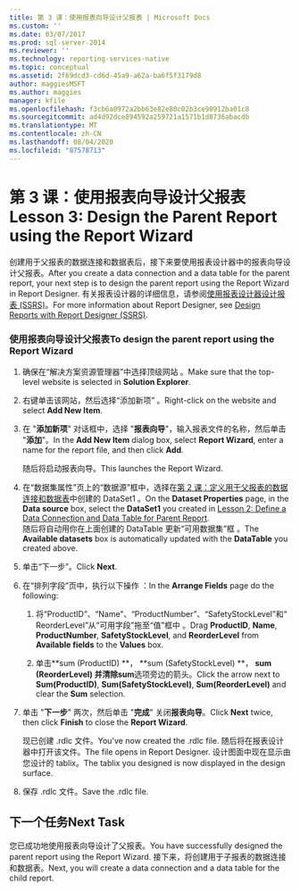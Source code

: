 ```yaml
---
title: 第 3 课：使用报表向导设计父报表 | Microsoft Docs
ms.custom: ''
ms.date: 03/07/2017
ms.prod: sql-server-2014
ms.reviewer: ''
ms.technology: reporting-services-native
ms.topic: conceptual
ms.assetid: 2f69dcd3-cd6d-45a9-a62a-ba6f5f3179d8
author: maggiesMSFT
ms.author: maggies
manager: kfile
ms.openlocfilehash: f3cb6a0972a2bb63e82e80c02b3ce90912ba01c8
ms.sourcegitcommit: ad4d92dce894592a259721a1571b1d8736abacdb
ms.translationtype: MT
ms.contentlocale: zh-CN
ms.lasthandoff: 08/04/2020
ms.locfileid: "87578713"
---
```

# <a name="lesson-3-design-the-parent-report-using-the-report-wizard"></a><span data-ttu-id="00f45-102">第 3 课：使用报表向导设计父报表</span><span class="sxs-lookup"><span data-stu-id="00f45-102">Lesson 3: Design the Parent Report using the Report Wizard</span></span>
  <span data-ttu-id="00f45-103">创建用于父报表的数据连接和数据表后，接下来要使用报表设计器中的报表向导设计父报表。</span><span class="sxs-lookup"><span data-stu-id="00f45-103">After you create a data connection and a data table for the parent report, your next step is to design the parent report using the Report Wizard in Report Designer.</span></span> <span data-ttu-id="00f45-104">有关报表设计器的详细信息，请参阅[使用报表设计器设计报表 (SSRS)](tools/design-reporting-services-paginated-reports-with-report-designer-ssrs.md)。</span><span class="sxs-lookup"><span data-stu-id="00f45-104">For more information about Report Designer, see [Design Reports with Report Designer &#40;SSRS&#41;](tools/design-reporting-services-paginated-reports-with-report-designer-ssrs.md).</span></span>  
  
### <a name="to-design-the-parent-report-using-the-report-wizard"></a><span data-ttu-id="00f45-105">使用报表向导设计父报表</span><span class="sxs-lookup"><span data-stu-id="00f45-105">To design the parent report using the Report Wizard</span></span>  
  
1.  <span data-ttu-id="00f45-106">确保在“解决方案资源管理器”中选择顶级网站  。</span><span class="sxs-lookup"><span data-stu-id="00f45-106">Make sure that the top-level website is selected in **Solution Explorer**.</span></span>  
  
2.  <span data-ttu-id="00f45-107">右键单击该网站，然后选择“添加新项”  。</span><span class="sxs-lookup"><span data-stu-id="00f45-107">Right-click on the website and select **Add New Item**.</span></span>  
  
3.  <span data-ttu-id="00f45-108">在 "**添加新项**" 对话框中，选择 "**报表向导**"，输入报表文件的名称，然后单击 "**添加**"。</span><span class="sxs-lookup"><span data-stu-id="00f45-108">In the **Add New Item** dialog box, select **Report Wizard**, enter a name for the report file, and then click **Add**.</span></span>  
  
     <span data-ttu-id="00f45-109">随后将启动报表向导。</span><span class="sxs-lookup"><span data-stu-id="00f45-109">This launches the Report Wizard.</span></span>  
  
4.  <span data-ttu-id="00f45-110">在“数据集属性”页上的“数据源”框中，选择在[第 2 课：定义用于父报表的数据连接和数据表](lesson-2-define-a-data-connection-and-data-table-for-parent-report.md)中创建的 DataSet1  。</span><span class="sxs-lookup"><span data-stu-id="00f45-110">On the **Dataset Properties** page, in the **Data source** box, select the **DataSet1** you created in [Lesson 2: Define a Data Connection and Data Table for Parent Report](lesson-2-define-a-data-connection-and-data-table-for-parent-report.md).</span></span>  
    <span data-ttu-id="00f45-111">随后将自动用你在上面创建的 DataTable 更新“可用数据集”框   。</span><span class="sxs-lookup"><span data-stu-id="00f45-111">The **Available datasets** box is automatically updated with the **DataTable** you created above.</span></span>  
  
5.  <span data-ttu-id="00f45-112">单击“下一步”。</span><span class="sxs-lookup"><span data-stu-id="00f45-112">Click **Next**.</span></span>  
  
6.  <span data-ttu-id="00f45-113">在“排列字段”页中，执行以下操作  ：</span><span class="sxs-lookup"><span data-stu-id="00f45-113">In the **Arrange Fields** page do the following:</span></span>  
  
    1.  <span data-ttu-id="00f45-114">将“ProductID”、“Name”、“ProductNumber”、“SafetyStockLevel”和“ReorderLevel”从“可用字段”拖至“值”框中        。</span><span class="sxs-lookup"><span data-stu-id="00f45-114">Drag **ProductID**, **Name**, **ProductNumber**, **SafetyStockLevel**, and **ReorderLevel** from **Available fields** to the **Values** box.</span></span>  
  
    2.  <span data-ttu-id="00f45-115">单击\*\*sum (ProductID) \*\*， \*\*sum (SafetyStockLevel) \*\*， **sum (ReorderLevel) **并清除**sum**选项旁边的箭头。</span><span class="sxs-lookup"><span data-stu-id="00f45-115">Click the arrow next to **Sum(ProductID)**, **Sum(SafetyStockLevel)**, **Sum(ReorderLevel)** and clear the **Sum** selection.</span></span>  
  
7.  <span data-ttu-id="00f45-116">单击 "**下一步**" 两次，然后单击 "**完成**" 关闭**报表向导**。</span><span class="sxs-lookup"><span data-stu-id="00f45-116">Click **Next** twice, then click **Finish** to close the **Report Wizard**.</span></span>  
  
     <span data-ttu-id="00f45-117">现已创建 .rdlc 文件。</span><span class="sxs-lookup"><span data-stu-id="00f45-117">You've now created the .rdlc file.</span></span> <span data-ttu-id="00f45-118">随后将在报表设计器中打开该文件。</span><span class="sxs-lookup"><span data-stu-id="00f45-118">The file opens in Report Designer.</span></span> <span data-ttu-id="00f45-119">设计图面中现在显示由您设计的 tablix。</span><span class="sxs-lookup"><span data-stu-id="00f45-119">The tablix you designed is now displayed in the design surface.</span></span>  
  
8.  <span data-ttu-id="00f45-120">保存 .rdlc 文件。</span><span class="sxs-lookup"><span data-stu-id="00f45-120">Save the .rdlc file.</span></span>  
  
## <a name="next-task"></a><span data-ttu-id="00f45-121">下一个任务</span><span class="sxs-lookup"><span data-stu-id="00f45-121">Next Task</span></span>  
 <span data-ttu-id="00f45-122">您已成功地使用报表向导设计了父报表。</span><span class="sxs-lookup"><span data-stu-id="00f45-122">You have successfully designed the parent report using the Report Wizard.</span></span> <span data-ttu-id="00f45-123">接下来，将创建用于子报表的数据连接和数据表。</span><span class="sxs-lookup"><span data-stu-id="00f45-123">Next, you will create a data connection and a data table for the child report.</span></span>  
  
  
